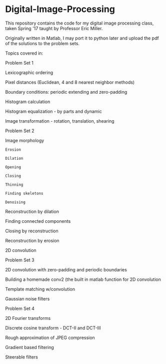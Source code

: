 # Digital-Image-Processing
This repository contains the code for my digital image processing class, taken Spring '17 taught by Professor Eric Miller.

Originally written in Matlab, I may port it to python later and upload the pdf of the solutions to the problem sets.

Topics covered in:

Problem Set 1
  
  
  Lexicographic ordering
  
  
  Pixel distances (Euclidean, 4 and 8 nearest neighbor methods)
  
  
  Boundary conditions: periodic extending and zero-padding
  
  
  Histogram calculation
  
  
  Histogram equalization - by parts and dynamic
  
  
  Image transformation - rotation, translation, shearing

Problem Set 2
  
  Image morphology
    
    Erosion
    
    Dilation
    
    Opening
    
    Closing
    
    Thinning
    
    Finding skeletons
    
    Denoising
  
  Reconstruction by dilation
  
  Finding connected components
  
  Closing by reconstruction
  
  Reconstruction by erosion
  
  2D convolution
  
Problem Set 3
  
  2D convolution with zero-padding and periodic boundaries
  
  Building a homemade conv2 (the built in matlab function for 2D convolution
  
  Template matching w/convolution
  
  Gaussian noise filters
  
Problem Set 4
  
  2D Fourier transforms
  
  Discrete cosine transform - DCT-II and DCT-III
  
  Rough approximation of JPEG compression
  
  Gradient based filtering
  
  Steerable filters
